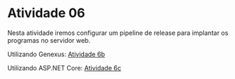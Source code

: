 # Atividade 06

Nesta atividade iremos configurar um pipeline de release para implantar os programas no servidor web.

Utilizando Genexus: [Atividade 6b](06b-atividade.md)

Utilizando ASP.NET Core: [Atividade 6c](06c-atividade.md)




